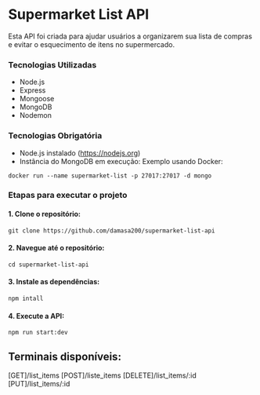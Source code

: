 # Supermarket List API

Esta API foi criada para ajudar usuários a organizarem sua lista 
de compras e evitar o esquecimento de itens no supermercado.


### Tecnologias Utilizadas

- Node.js
- Express 
- Mongoose 
- MongoDB
- Nodemon 

### Tecnologias Obrigatória

- Node.js instalado (https://nodejs.org)
- Instância do MongoDB em execução:
  Exemplo usando Docker:

```
docker run --name supermarket-list -p 27017:27017 -d mongo
```
### Etapas para executar o projeto

#### 1. Clone o repositório:

```
git clone https://github.com/damasa200/supermarket-list-api
```

#### 2. Navegue até o repositório:

```
cd supermarket-list-api
```

#### 3. Instale as dependências:

```
npm intall 
``` 

#### 4. Execute a API:

```
npm run start:dev
```


## Terminais disponíveis:

[GET]/list_items
[POST]/liste_items
[DELETE]/list_items/:id
[PUT]/list_items/:id







